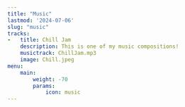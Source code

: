 ```yaml
---
title: "Music"
lastmod: '2024-07-06'
slug: "music"
tracks:
-   title: Chill Jam
    description: This is one of my music compositions!
    musictrack: ChillJam.mp3
    image: Chill.jpeg
menu:
    main:
        weight: -70
        params: 
            icon: music
---
```


